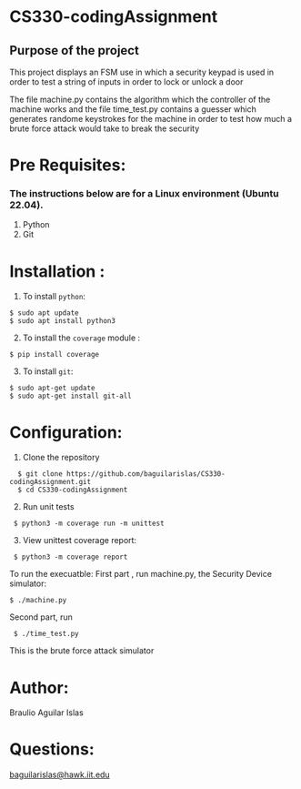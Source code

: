 # CS330-codingAssignment

## Purpose of the project

This project displays an FSM use in which a security keypad is used in order to test a string of inputs in order to lock or unlock a door

The file machine.py contains the algorithm which the controller of the machine works and the file time_test.py contains a guesser which generates randome keystrokes for the machine in order to test how much a brute force attack would take to break the security 

# Pre Requisites: 
### The instructions below are for a Linux environment (Ubuntu 22.04).
1. Python
2. Git

# Installation :
1. To install `python`:
```
$ sudo apt update
$ sudo apt install python3
```

2. To install the `coverage` module :
```
$ pip install coverage
```

3. To install `git`:
```
$ sudo apt-get update
$ sudo apt-get install git-all
```

# Configuration: 
1. Clone the repository
```
  $ git clone https://github.com/baguilarislas/CS330-codingAssignment.git
  $ cd CS330-codingAssignment
```
2. Run unit tests 
```
 $ python3 -m coverage run -m unittest
```
3. View unittest coverage report:
```
 $ python3 -m coverage report
```
To run the execuatble: 
First part , run machine.py, the Security Device simulator:
```
$ ./machine.py
```
Second part, run 
```
 $ ./time_test.py
```
This is the brute force attack simulator

# Author:
Braulio Aguilar Islas

# Questions:
baguilarislas@hawk.iit.edu
